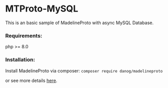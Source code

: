 # MTProto-MySQL
This is an basic sample of MadelineProto with async MySQL Database.

### Requirements:
php >= 8.0

### Installation:
Install MadelineProto via composer:
`composer require danog/madelineproto`

or see more details [here](https://docs.madelineproto.xyz/docs/INSTALLATION.html).
